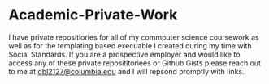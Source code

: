 # Academic-Private-Work

I  have private repositiories for all of my commputer science coursework as well as for the templating based execuable I created during my time with Social Standards. If you are a prospective employer and would like to access any of these private reposititoriees or Github Gists please reach out to me at dbl2127@columbia.edu and I will repsond promptly with links.
